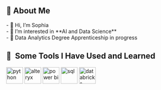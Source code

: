 <h2> 👩&nbsp;About Me</h2>
- 👋 Hi, I’m Sophia  <br>
- 👀 I’m interested in **AI and Data Science**  <br>
- 🌱 Data Analytics Degree Apprenticeship in progress <br> 

<!---
sophia144/sophia144 is a ✨ special ✨ repository because its `README.md` (this file) appears on your GitHub profile.
You can click the Preview link to take a look at your changes.
--->
<h2> 🚀 &nbsp;Some Tools I Have Used and Learned</h2>
<p align="left">
<img src="https://upload.wikimedia.org/wikipedia/commons/thumb/c/c3/Python-logo-notext.svg/1200px-Python-logo-notext.svg.png" alt="python" width="45" height="45"/>
<img src="https://encrypted-tbn0.gstatic.com/images?q=tbn:ANd9GcSrCQEawi17ptwq11DFEOh6T5FXPOItsfcYQQ&s" alt="alteryx" width="45" height="45"/>
<img src="https://upload.wikimedia.org/wikipedia/commons/c/cf/New_Power_BI_Logo.svg" alt="power bi" width="45" height="45"/>
<img src="https://encrypted-tbn0.gstatic.com/images?q=tbn:ANd9GcT2pOzVBv0YUgqIIf0qJXBZEYhFSakz-G22WA&s" alt="sql" width="45" height="45"/>
<img src="https://encrypted-tbn0.gstatic.com/images?q=tbn:ANd9GcS-hCy-Ey_FsARYnWnat6STTr2ILQHIHQdAbw&s" alt="databricks" width="45" height="45"/>
</p>
